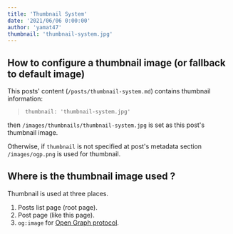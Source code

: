 ```yaml
---
title: 'Thumbnail System'
date: '2021/06/06 0:00:00'
author: 'yamat47'
thumbnail: 'thumbnail-system.jpg'
---
```

## How to configure a thumbnail image (or fallback to default image)
This posts' content (`/posts/thumbnail-system.md`) contains thumbnail information:

> ```
> thumbnail: 'thumbnail-system.jpg'
> ```

then `/images/thumbnails/thumbnail-system.jpg` is set as this post's thumbnail image.

Otherwise, if `thumbnail` is not specified at post's metadata section `/images/ogp.png` is used for thumbnail.

## Where is the thumbnail image used ?
Thumbnail is used at three places.

1. Posts list page (root page).
1. Post page (like this page).
1. `og:image` for [Open Graph protocol](https://ogp.me/).
